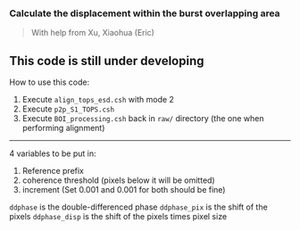 ### Calculate the displacement within the burst overlapping area
> With help from Xu, Xiaohua (Eric)

This code is still under developing
----
How to use this code:  
1. Execute `align_tops_esd.csh` with mode 2
2. Execute `p2p_S1_TOPS.csh`
3. Execute `BOI_processing.csh` back in `raw/` directory (the one when performing alignment)

----
4 variables to be put in:
1. Reference prefix 
2. coherence threshold (pixels below it will be omitted)
3. increment (Set 0.001 and 0.001 for both should be fine)

`ddphase` is the double-differenced phase
`ddphase_pix` is the shift of the pixels
`ddphase_disp` is the shift of the pixels times pixel size
